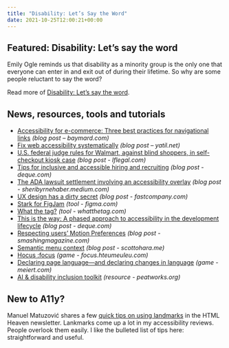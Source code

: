 ```yaml
---
title: "Disability: Let’s Say the Word"
date: 2021-10-25T12:00:21+00:00
---
```


## Featured: Disability: Let’s say the word

Emily Ogle reminds us that disability as a minority group is the only one that everyone can enter in and exit out of during their lifetime. So why are some people reluctant to say the word?

Read more of [Disability: Let’s say the word](https://www.a11yproject.com/posts/2021-10-18-lets-say-the-word-disability/).

## News, resources, tools and tutorials

- [Accessibility for e-commerce: Three best practices for navigational links](https://baymard.com/blog/links-accessibility) *(blog post – baymard.com)*
- [Fix web accessibility systematically](https://yatil.net/blog/fix-web-accessibility-systematically) *(blog post – yatil.net)*
- [U.S. federal judge rules for Walmart, against blind shoppers, in self-checkout kiosk case](https://www.lflegal.com/2021/10/kiosk-maryland-opinion/) *(blog post - lflegal.com)*
- [Tips for inclusive and accessible hiring and recruiting](https://www.deque.com/blog/tips-for-inclusive-and-accessible-hiring-and-recruiting/) *(blog post - deque.com)*
- [The ADA lawsuit settlement involving an accessibility overlay](https://sheribyrnehaber.medium.com/important-settlement-in-an-ada-lawsuit-involving-an-accessibility-overlay-748a82850249) *(blog post - sheribyrnehaber.medium.com)*
- [UX design has a dirty secret](https://www.fastcompany.com/90686473/ux-design-has-a-dirty-secret) *(blog post - fastcompany.com)*
- [Stark for FigJam](https://www.figma.com/community/widget/1030161589655245054) *(tool - figma.com)*
- [What the tag?](https://whatthetag.com) *(tool - whatthetag.com)*
- [This is the way: A phased approach to accessibility in the development lifecycle](https://www.deque.com/blog/this-is-the-way-a-phased-approach-to-accessibility-in-the-development-lifecycle/) *(blog post - deque.com)*
- [Respecting users’ Motion Preferences](https://www.smashingmagazine.com/2021/10/respecting-users-motion-preferences/) *(blog post - smashingmagazine.com)*
- [Semantic menu context](https://www.scottohara.me//blog/2021/10/21/menu.html) *(blog post - scottohara.me)*
- [Hocus :focus](https://focus.hteumeuleu.com/) *(game - focus.hteumeuleu.com)*
- [Declaring page language—and declaring changes in language](https://meiert.com/en/blog/changes-in-language/) *(game - meiert.com)*
- [AI & disability inclusion toolkit](https://www.peatworks.org/ai-disability-inclusion-toolkit/) *(resource - peatworks.org)*

## New to A11y?

Manuel Matuzović shares a few [quick tips on using landmarks](https://www.htmhell.dev/tips/landmarks/) in the HTML Heaven newsletter. Lankmarks come up a lot in my accessibility reviews. People overlook them easily. I like the bulleted list of tips here: straightforward and useful.
